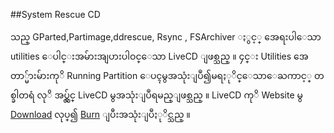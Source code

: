 ##System Rescue CD

သည္ GParted,Partimage,ddrescue, Rsync , FSArchiver ႏွင့္ အေရးပါေသာ utilities ေပါင္းအမ်ားအျပားပါဝင္ေသာ 
LiveCD ျဖစ္သည္ ။ ၄င္း Utilities အေတာ္မ်ားမ်ားကုိ Running Partition ေပၚမွအသုံးျပဳ၍မရႏုိင္ေသာေႀကာင့္ တစ္ခါတရံ လုိ အပ္လွ်င္ LiveCD မွအသုံးျပဳရမည္ျဖစ္သည္ ။ 
LiveCD ကုိ Website မွ [Download](http://www.sysresccd.org/Download) လုပ္၍  [Burn](http://help.ubuntu.com/community/BurningIsoHowto) ျပီးအသုံးျပဳႏုိင္သည္ ။
